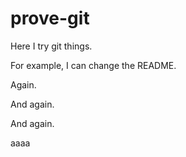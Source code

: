 # prove-git
Here I try git things.

For example, I can change the README.

Again.

And again.

And again.

aaaa
